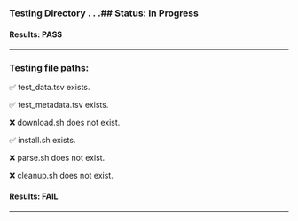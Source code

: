### Testing Directory . . .## Status: In Progress

#### Results: PASS
---
### Testing file paths:

&#9989;	test_data.tsv exists.

&#9989;	test_metadata.tsv exists.

&#10060;	download.sh does not exist.

&#9989;	install.sh exists.

&#10060;	parse.sh does not exist.

&#10060;	cleanup.sh does not exist.

#### Results: **FAIL**
---
